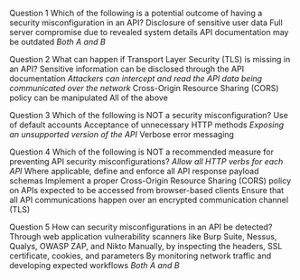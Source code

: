 Question 1
Which of the following is a potential outcome of having a security misconfiguration in an API?
Disclosure of sensitive user data
Full server compromise due to revealed system details
API documentation may be outdated
*Both A and B*


Question 2
What can happen if Transport Layer Security (TLS) is missing in an API?
Sensitive information can be disclosed through the API documentation
*Attackers can intercept and read the API data being communicated over the network*
Cross-Origin Resource Sharing (CORS) policy can be manipulated
All of the above



Question 3
Which of the following is NOT a security misconfiguration?
Use of default accounts
Acceptance of unnecessary HTTP methods
*Exposing an unsupported version of the API*
Verbose error messaging



Question 4
Which of the following is NOT a recommended measure for preventing API security misconfigurations?
*Allow all HTTP verbs for each API*
Where applicable, define and enforce all API response payload schemas
Implement a proper Cross-Origin Resource Sharing (CORS) policy on APIs expected to be accessed from browser-based clients
Ensure that all API communications happen over an encrypted communication channel (TLS)


Question 5
How can security misconfigurations in an API be detected?
Through web application vulnerability scanners like Burp Suite, Nessus, Qualys, OWASP ZAP, and Nikto
Manually, by inspecting the headers, SSL certificate, cookies, and parameters
By monitoring network traffic and developing expected workflows
*Both A and B*